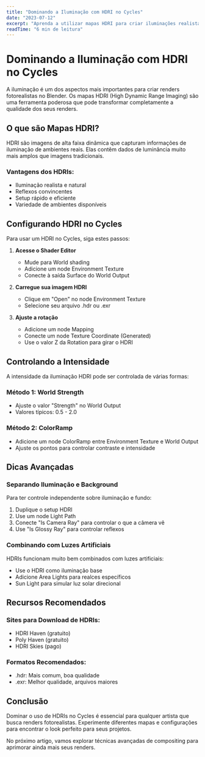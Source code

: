 ```yaml
---
title: "Dominando a Iluminação com HDRI no Cycles"
date: "2023-07-12"
excerpt: "Aprenda a utilizar mapas HDRI para criar iluminações realistas e como ajustar os parâmetros para diferentes situações de render."
readTime: "6 min de leitura"
---
```


# Dominando a Iluminação com HDRI no Cycles

A iluminação é um dos aspectos mais importantes para criar renders fotorealistas no Blender. Os mapas HDRI (High Dynamic Range Imaging) são uma ferramenta poderosa que pode transformar completamente a qualidade dos seus renders.

## O que são Mapas HDRI?

HDRI são imagens de alta faixa dinâmica que capturam informações de iluminação de ambientes reais. Elas contêm dados de luminância muito mais amplos que imagens tradicionais.

### Vantagens dos HDRIs:
- Iluminação realista e natural
- Reflexos convincentes
- Setup rápido e eficiente
- Variedade de ambientes disponíveis

## Configurando HDRI no Cycles

Para usar um HDRI no Cycles, siga estes passos:

1. **Acesse o Shader Editor**
   - Mude para World shading
   - Adicione um node Environment Texture
   - Conecte à saída Surface do World Output

2. **Carregue sua imagem HDRI**
   - Clique em "Open" no node Environment Texture
   - Selecione seu arquivo .hdr ou .exr

3. **Ajuste a rotação**
   - Adicione um node Mapping
   - Conecte um node Texture Coordinate (Generated)
   - Use o valor Z da Rotation para girar o HDRI

## Controlando a Intensidade

A intensidade da iluminação HDRI pode ser controlada de várias formas:

### Método 1: World Strength
- Ajuste o valor "Strength" no World Output
- Valores típicos: 0.5 - 2.0

### Método 2: ColorRamp
- Adicione um node ColorRamp entre Environment Texture e World Output
- Ajuste os pontos para controlar contraste e intensidade

## Dicas Avançadas

### Separando Iluminação e Background
Para ter controle independente sobre iluminação e fundo:

1. Duplique o setup HDRI
2. Use um node Light Path
3. Conecte "Is Camera Ray" para controlar o que a câmera vê
4. Use "Is Glossy Ray" para controlar reflexos

### Combinando com Luzes Artificiais
HDRIs funcionam muito bem combinados com luzes artificiais:
- Use o HDRI como iluminação base
- Adicione Area Lights para realces específicos
- Sun Light para simular luz solar direcional

## Recursos Recomendados

### Sites para Download de HDRIs:
- HDRI Haven (gratuito)
- Poly Haven (gratuito)
- HDRI Skies (pago)

### Formatos Recomendados:
- .hdr: Mais comum, boa qualidade
- .exr: Melhor qualidade, arquivos maiores

## Conclusão

Dominar o uso de HDRIs no Cycles é essencial para qualquer artista que busca renders fotorealistas. Experimente diferentes mapas e configurações para encontrar o look perfeito para seus projetos.

No próximo artigo, vamos explorar técnicas avançadas de compositing para aprimorar ainda mais seus renders.
